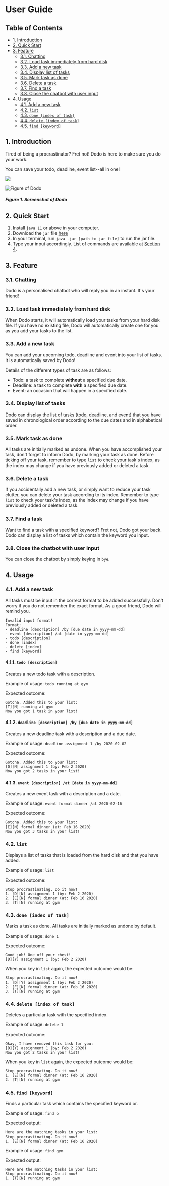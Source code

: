 # User Guide

## Table of Contents
* [1. Introduction](#1-introduction)
* [2. Quick Start](#2-quick-start)
* [3. Feature](#3-feature)
    * [3.1. Chatting](#31-chatting)
    * [3.2. Load task immediately from hard disk](#32-load-task-immediately-from-hard-disk)
    * [3.3. Add a new task](#33-add-a-new-task)
    * [3.4. Display list of tasks](#34-display-list-of-tasks)
    * [3.5. Mark task as done](#35-mark-task-as-done)
    * [3.6. Delete a task](#36-delete-a-task)
    * [3.7. Find a task](#37-find-a-task)
    * [3.8. Close the chatbot with user input](#38-close-the-chatbot-with-user-input)
* [4. Usage](#4-usage)
    * [4.1. Add a new task](#41-add-a-new-task)
    * [4.2. `list`](#42-list)
    * [4.3. `done [index of task]`](#43-done-index-of-task)
    * [4.4. `delete [index of task]`](#44-delete-index-of-task)
    * [4.5. `find [keyword]`](#45-find-keyword)

## 1. Introduction
Tired of being a procrastinator? Fret not! Dodo is here to make sure you do your work.

You can save your todo, deadline, event list--all in one!

<img src="Ui.png" />

![Figure of Dodo](Ui.png)

##### Figure 1. Screenshot of Dodo

## 2. Quick Start
1. Install `java 11` or above in your computer.
2. Download the `jar` file [here](https://github.com/johannagwan/duke/releases/tag/v0.2)
3. In your terminal, run `java -jar [path to jar file]` to run the jar file.
4. Type your input accordingly. List of commands are available at [Section 4](#4-usage). 

## 3. Feature
### 3.1. Chatting
Dodo is a personalised chatbot who will reply you in an instant. It's your friend!

### 3.2. Load task immediately from hard disk
When Dodo starts, it will automatically load your tasks from your hard disk file. If you have no existing file, Dodo will automatically create one for you as you add your tasks to the list.

### 3.3. Add a new task
You can add your upcoming todo, deadline and event into your list of tasks. It is automatically saved by Dodo!

Details of the different types of task are as follows: 
* Todo: a task to complete **without** a specified due date.
* Deadline: a task to complete **with** a specified due date.
* Event: an occasion that will happen in a specified date.

### 3.4. Display list of tasks
Dodo can display the list of tasks (todo, deadline, and event) that you have saved in chronological order according to the due dates and in alphabetical order.

### 3.5. Mark task as done
All tasks are initially marked as undone. When you have accomplished your task, don't forget to inform Dodo, by marking your task as done. Before ticking off your task, remember to type `list` to check your task's index, as the index may change if you have previously added or deleted a task.

### 3.6. Delete a task
If you accidentally add a new task, or simply want to reduce your task clutter, you can delete your task according to its index. Remember  to type `list` to check your task's index, as the index may change if you have previously added or deleted a task.

### 3.7. Find a task
Want to find a task with a specified keyword? Fret not, Dodo got your back. Dodo can display a list of tasks which contain the keyword you input.

### 3.8. Close the chatbot with user input
You can close the chatbot by simply keying in `bye`.

## 4. Usage

### 4.1. Add a new task
All tasks must be input in the correct format to be added successfully. Don't worry if you do not remember the exact format. As a good friend, Dodo will remind you.
```
Invalid input format!
Format:
- deadline [description] /by [due date in yyyy-mm-dd]
- event [description] /at [date in yyyy-mm-dd]
- todo [description]
- done [index]
- delete [index]
- find [keyword]
```

#### 4.1.1. `todo [description]`
Creates a new todo task with a description.

Example of usage: `todo running at gym`

Expected outcome:
```
Gotcha. Added this to your list:
[T][N] running at gym
Now you got 1 task in your list!
```

#### 4.1.2. `deadline [description] /by [due date in yyyy-mm-dd]`
Creates a new deadline task with a description and a due date.

Example of usage: `deadline assignment 1 /by 2020-02-02`

Expected outcome:
```
Gotcha. Added this to your list:
[D][N] assignment 1 (by: Feb 2 2020)
Now you got 2 tasks in your list!
```

#### 4.1.3. `event [description] /at [date in yyyy-mm-dd]`
Creates a new event task with a description and a date.

Example of usage: `event formal dinner /at 2020-02-16`

Expected outcome:
```
Gotcha. Added this to your list:
[E][N] formal dinner (at: Feb 16 2020)
Now you got 3 tasks in your list!
```

### 4.2. `list`
Displays a list of tasks that is loaded from the hard disk and that you have added.

Example of usage: `list`

Expected outcome:
```
Stop procrastinating. Do it now!
1. [D][N] assignment 1 (by: Feb 2 2020)
2. [E][N] formal dinner (at: Feb 16 2020)
3. [T][N] running at gym
```

### 4.3. `done [index of task]`
Marks a task as done. All tasks are initially marked as undone by default.

Example of usage: `done 1`

Expected outcome:
```
Good job! One off your chest!
[D][Y] assignment 1 (by: Feb 2 2020)
```

When you key in `list` again, the expected outcome would be:
```
Stop procrastinating. Do it now!
1. [D][Y] assignment 1 (by: Feb 2 2020)
2. [E][N] formal dinner (at: Feb 16 2020)
3. [T][N] running at gym
```

### 4.4. `delete [index of task]`
Deletes a particular task with the specified index.

Example of usage: `delete 1`

Expected outcome:
```
Okay, I have removed this task for you:
[D][Y] assignment 1 (by: Feb 2 2020)
Now you got 2 tasks in your list!
```

When you key in `list` again, the expected outcome would be:
```
Stop procrastinating. Do it now!
1. [E][N] formal dinner (at: Feb 16 2020)
2. [T][N] running at gym
```

### 4.5. `find [keyword]`
Finds a particular task which contains the specified keyword or.

Example of usage: `find o`

Expected output:
```
Here are the matching tasks in your list:
Stop procrastinating. Do it now!
1. [E][N] formal dinner (at: Feb 16 2020)
```

Example of usage: `find gym`

Expected output:
```
Here are the matching tasks in your list:
Stop procrastinating. Do it now!
1. [T][N] running at gym
```